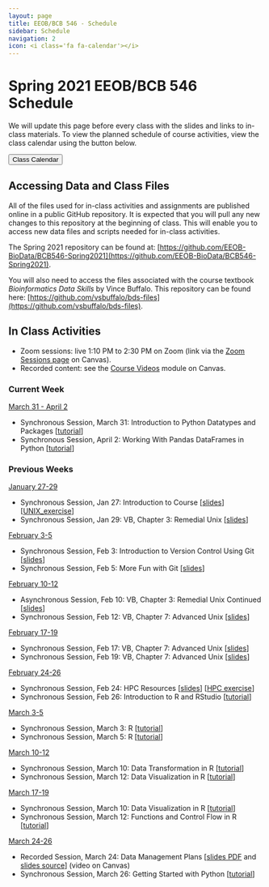 ```yaml
---
layout: page
title: EEOB/BCB 546 - Schedule
sidebar: Schedule
navigation: 2
icon: <i class='fa fa-calendar'></i>
---
```


# Spring 2021 EEOB/BCB 546 Schedule

We will update this page before every class with the slides and links to in-class materials. To view the planned schedule of course activities, view the class calendar using the button below.

<a href="https://docs.google.com/spreadsheets/d/1tTXO1SLPC1Rva90x9e8FhzVk9-uBWvca9YQsC0Zf1V4/edit?usp=sharing"><button type="button" class="btn btn-primary">Class Calendar</button></a>

## Accessing Data and Class Files

All of the files used for in-class activities and assignments are published online in a public GitHub repository. It is expected that you will pull any new changes to this repository at the beginning of class. This will enable you to access new data files and scripts needed for in-class activities.

The Spring 2021 repository can be found at: [https://github.com/EEOB-BioData/BCB546-Spring2021](https://github.com/EEOB-BioData/BCB546-Spring2021).

You will also need to access the files associated with the course textbook _Bioinformatics Data Skills_ by Vince Buffalo. This repository can be found here: [https://github.com/vsbuffalo/bds-files](https://github.com/vsbuffalo/bds-files).


## In Class Activities

* Zoom sessions: live 1:10 PM to 2:30 PM on Zoom (link via the [Zoom Sessions page](https://canvas.iastate.edu/courses/79905/pages/zoom-sessions) on Canvas).
* Recorded content: see the [Course Videos](https://canvas.iastate.edu/courses/79905/modules/461498) module on Canvas.

### Current Week
<!-- I think it'd be good to have the current week on top, so when starting a new week, please move
the previous week to the end and label it with the appropriate number -->

<u>March 31 - April 2</u>

* Synchronous Session, March 31: Introduction to Python Datatypes and Packages [[tutorial](https://eeob-biodata.github.io/BCB546X-python/02-datatypes/)]
* Synchronous Session, April 2: Working With Pandas DataFrames in Python [[tutorial](https://eeob-biodata.github.io/BCB546X-python/03-starting-with-data/)]

### Previous Weeks

<u>January 27-29</u>

* Synchronous Session, Jan 27: Introduction to Course [[slides](slides/Week1_Lecture1.pdf)] [[UNIX_exercise](slides/Unix_Exercise_1.pdf)]
* Synchronous Session, Jan 29: VB, Chapter 3: Remedial Unix [[slides](slides/lecture_29Jan-MBH.html)]

<u>February 3-5</u>

* Synchronous Session, Feb 3: Introduction to Version Control Using Git [[slides](slides/lecture_3Feb-TAH.html)]
* Synchronous Session, Feb 5: More Fun with Git [[slides](slides/lecture_5Feb-TAH.html)]

<u>February 10-12</u>

* Asynchronous Session, Feb 10: VB, Chapter 3: Remedial Unix Continued [[slides](slides/lecture_29Jan-MBH.html)]
* Synchronous Session, Feb 12: VB, Chapter 7: Advanced Unix [[slides](slides/lecture_13-Sept-MBH.html)]

<u>February 17-19</u>

* Synchronous Session, Feb 17: VB, Chapter 7: Advanced Unix [[slides](slides/lecture_13-Sept-MBH.html)]
* Synchronous Session, Feb 19: VB, Chapter 7: Advanced Unix [[slides](slides/lecture_13-Sept-MBH.html)]

<u>February 24-26</u>

* Synchronous Session, Feb 24: HPC Resources [[slides](slides/lecture_11Sept-MBH.html)] [[HPC exercise](slides/HPC_Exercise.pdf)]
* Synchronous Session, Feb 26: Introduction to R and RStudio [[tutorial](https://eeob-biodata.github.io/EEOB546-R/)]

<u>March 3-5</u>

* Synchronous Session, March 3: R [[tutorial](https://eeob-biodata.github.io/EEOB546-R/)]
* Synchronous Session, March 5: R [[tutorial](https://eeob-biodata.github.io/EEOB546-R/)]

<u>March 10-12</u>

* Synchronous Session, March 10: Data Transformation in R [[tutorial](https://eeob-biodata.github.io/EEOB546-R/)]
* Synchronous Session, March 12: Data Visualization in R [[tutorial](https://eeob-biodata.github.io/EEOB546-R/)]

<u>March 17-19</u>

* Synchronous Session, March 10: Data Visualization in R [[tutorial](https://eeob-biodata.github.io/EEOB546-R/)]
* Synchronous Session, March 12: Functions and Control Flow in R [[tutorial](https://eeob-biodata.github.io/EEOB546-R/)]

<u>March 24-26</u>

* Recorded Session, March 24: Data Management Plans [[slides PDF](https://github.com/EEOB-BioData/EEOB-BCB-546/raw/master/slides/lecture_24Mar2021-TAH.pdf) and [slides source](https://www.overleaf.com/read/gjnngnkffpwg)] (video on Canvas)
* Synchronous Session, March 26: Getting Started with Python [[tutorial](https://eeob-biodata.github.io/BCB546X-python)]
